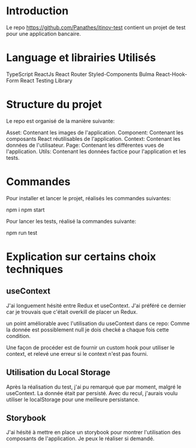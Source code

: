 # Introduction

Le repo https://github.com/Panathes/itinov-test contient un projet de test pour une application bancaire.

# Language et librairies Utilisés

TypeScript
ReactJs
React Router
Styled-Components
Bulma
React-Hook-Form
React Testing Library

# Structure du projet

Le repo est organisé de la manière suivante:

Asset: Contenant les images de l'application.
Component: Contenant les composants React réutilisables de l'application.
Context: Contenant les données de l'utilisateur.
Page: Contenant les différentes vues de l'application.
Utils: Contenant les données factice pour l'application et les tests.

# Commandes

Pour installer et lancer le projet, réalisés les commandes suivantes:

npm i
npm start

Pour lancer les tests, réalisé la commandes suivante:

npm run test

# Explication sur certains choix techniques

## useContext

J'ai longuement hésité entre Redux et useContext. J'ai préféré ce dernier car je trouvais que c'était overkill de placer un Redux.

un point améliorable avec l'utilisation du useContext dans ce repo: Comme la donnée est possiblement null je dois checké a chaque fois cette condition.

Une façon de procéder est de fournir un custom hook pour utiliser le context, et relevé une erreur si le context n'est pas fourni.

## Utilisation du Local Storage

Après la réalisation du test, j'ai pu remarqué que par moment, malgré le useContext. La donnée était par persisté. Avec du recul, j'aurais voulu utiliser le localStorage pour une meilleure persistance.

## Storybook

J'ai hésité à mettre en place un storybook pour montrer l'utilisation des composants de l'application. Je peux le réaliser si demandé.
